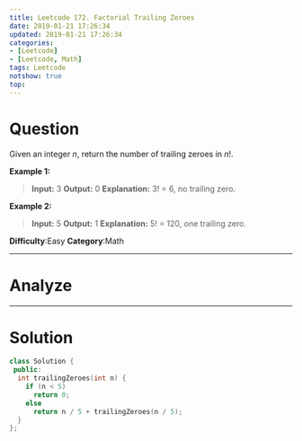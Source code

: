```yaml
---
title: Leetcode 172. Factorial Trailing Zeroes
date: 2019-01-21 17:26:34
updated: 2019-01-21 17:26:34
categories: 
- [Leetcode]
- [Leetcode, Math]
tags: Leetcode
notshow: true
top:
---
```


# Question

Given an integer  _n_, return the number of trailing zeroes in  _n_!.

**Example 1:**

> **Input:** 3
> **Output:** 0
> **Explanation:** 3! = 6, no trailing zero.

**Example 2:**

> **Input:** 5
> **Output:** 1
> **Explanation:** 5! = 120, one trailing zero.

**Difficulty**:Easy
**Category**:Math

<!-- more -->

------------

# Analyze

------------

# Solution

```cpp
class Solution {
 public:
  int trailingZeroes(int n) {
    if (n < 5)
      return 0;
    else
      return n / 5 + trailingZeroes(n / 5);
  }
};
```


